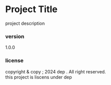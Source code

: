 # Project Title
project description

### version
1.0.0

### license
copyright & copy ; 2024 dep . All right reserved.<br>
this project is liscens under dep 
